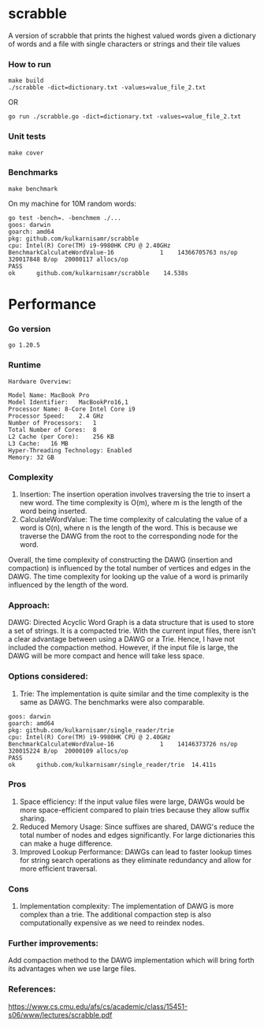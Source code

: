 # scrabble
A version of scrabble that prints the highest valued words given a dictionary of words and a file with single characters or strings and their tile values

### How to run
```
make build
./scrabble -dict=dictionary.txt -values=value_file_2.txt
```
OR
```
go run ./scrabble.go -dict=dictionary.txt -values=value_file_2.txt
```

### Unit tests
```
make cover
```

### Benchmarks
```
make benchmark
```
On my machine for 10M random words:
```
go test -bench=. -benchmem ./...
goos: darwin
goarch: amd64
pkg: github.com/kulkarnisamr/scrabble
cpu: Intel(R) Core(TM) i9-9980HK CPU @ 2.40GHz
BenchmarkCalculateWordValue-16    	       1	14366705763 ns/op	320017848 B/op	20000117 allocs/op
PASS
ok  	github.com/kulkarnisamr/scrabble	14.538s
```

# Performance
### Go version
`go 1.20.5`

### Runtime
```
Hardware Overview:

Model Name:	MacBook Pro
Model Identifier:	MacBookPro16,1
Processor Name:	8-Core Intel Core i9
Processor Speed:	2.4 GHz
Number of Processors:	1
Total Number of Cores:	8
L2 Cache (per Core):	256 KB
L3 Cache:	16 MB
Hyper-Threading Technology:	Enabled
Memory:	32 GB
```

### Complexity
1. Insertion: The insertion operation involves traversing the trie to insert a new word. The time complexity is O(m), where m is the length of the word being inserted.
2. CalculateWordValue: The time complexity of calculating the value of a word is O(n), where n is the length of the word. This is because we traverse the DAWG from the root to the corresponding node for the word.

Overall, the time complexity of constructing the DAWG (insertion and compaction) is influenced by the total number of vertices and edges in the DAWG. 
The time complexity for looking up the value of a word is primarily influenced by the length of the word.

### Approach:
DAWG: Directed Acyclic Word Graph is a data structure that is used to store a set of strings. It is a compacted trie. With the current input files,
there isn't a clear advantage between using a DAWG or a Trie. Hence, I have not included the compaction method. However, if the input file is large, the DAWG will be more compact and hence will take less space.

### Options considered:
1. Trie: The implementation is quite similar and the time complexity is the same as DAWG. The benchmarks were also comparable.
```
goos: darwin
goarch: amd64
pkg: github.com/kulkarnisamr/single_reader/trie
cpu: Intel(R) Core(TM) i9-9980HK CPU @ 2.40GHz
BenchmarkCalculateWordValue-16    	       1	14146373726 ns/op	320015224 B/op	20000109 allocs/op
PASS
ok  	github.com/kulkarnisamr/single_reader/trie	14.411s

```
### Pros
1. Space efficiency: If the input value files were large, DAWGs would be more space-efficient compared to plain tries because they allow suffix sharing.
2. Reduced Memory Usage: Since suffixes are shared, DAWG's reduce the total number of nodes and edges significantly. For large dictionaries this can make a huge difference.
3. Improved Lookup Performance: DAWGs can lead to faster lookup times for string search operations as they eliminate redundancy and allow for more efficient traversal.

### Cons
1. Implementation complexity: The implementation of DAWG is more complex than a trie. The additional compaction step is also computationally expensive as we need to reindex nodes.

### Further improvements:
Add compaction method to the DAWG implementation which will bring forth its advantages when we use large files.

### References:
https://www.cs.cmu.edu/afs/cs/academic/class/15451-s06/www/lectures/scrabble.pdf

